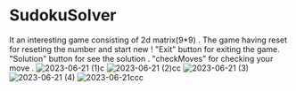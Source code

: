 # SudokuSolver
It an interesting game consisting of 2d matrix(9*9) . The game having reset for reseting the number and start new !
"Exit" button for exiting the game.
"Solution" button for see the solution .
"checkMoves" for checking your move .
![2023-06-21 (1)c](https://github.com/VivekBarthwal/SudokuSolver/assets/137098984/cba8b752-f637-4621-bdbb-f28f35242e88)
![2023-06-21 (2)cc](https://github.com/VivekBarthwal/SudokuSolver/assets/137098984/222f1efa-700b-4333-a42b-42eeae3d1f1c)
![2023-06-21 (3)](https://github.com/VivekBarthwal/SudokuSolver/assets/137098984/d46c9857-e6ea-4c74-aeba-1abe9131b209)
![2023-06-21 (4)](https://github.com/VivekBarthwal/SudokuSolver/assets/137098984/28679f0c-3e9c-404a-aea0-c27cf2ecc200)
![2023-06-21ccc](https://github.com/VivekBarthwal/SudokuSolver/assets/137098984/fc0d1a45-195d-49c4-bec3-053815175426)
